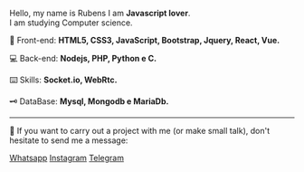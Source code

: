 <p align="left"> 
  Hello, my name is Rubens I am <strong>Javascript lover</strong>.<br>
  I am studying Computer science.
</p>

<p align="left">
  🦄 Front-end: <strong>HTML5, CSS3, JavaScript, Bootstrap, Jquery, React, Vue.</strong>
</p>

<p align="left">
  💻 Back-end: <strong>Nodejs, PHP, Python e C.</strong>
</p>

<p align="left">
  ⌨️ Skills: <strong>Socket.io, WebRtc.</strong>
</p>

<p align="left">
  🗝️ DataBase: <strong>Mysql, Mongodb e MariaDb.</strong>
</p>

<hr>

<p align="left">
  💌 If you want to carry out a project with me (or make small talk), don't hesitate to send me a message: 
</p>

<p align="left">
  <a href="https://api.whatsapp.com/send?phone=5582991175523&text=Olá%20RbnnDev,%20tudo%20bem?" alt="WhatsApp">Whatsapp</a>
  <a href="https://www.instagram.com/rbnn1/" alt="Instagram">Instagram</a>
  <a href="https://t.me/rbndev" alt="Telegram">Telegram</a>
</p>  
